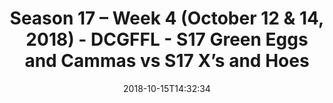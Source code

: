 ---
title: Season 17 – Week 4 (October 12 & 14, 2018) - DCGFFL - S17 Green Eggs and Cammas
  vs S17 X’s and Hoes
teams-score:
- team: _teams/s17-kelly-green.md
  score: 39
- team: _teams/s17-royal-blue.md
  score: 13
mvp: B. Chambers (Kelly); K. Smiffy (Royal)
game-ball: JP Hooth (Kelly); R. Casey (Royal)
sportsperson: B. Cammas (Kelly); K. Lynch (Royal)
season: 17
week: 4
date: '2018-10-15T14:32:34'
pageid: season-17-week-4-october-12-14-2018-6694-vs-6705
---